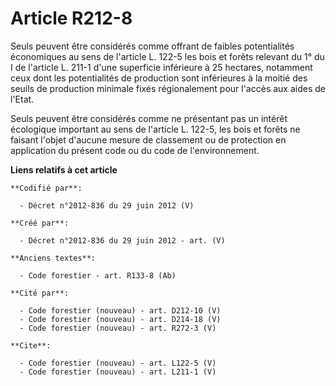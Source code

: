 # Article R212-8

Seuls peuvent être considérés comme offrant de faibles potentialités économiques au sens de l'article L. 122-5 les bois et
forêts relevant du 1° du I de l'article L. 211-1 d'une superficie inférieure à 25 hectares, notamment ceux dont les
potentialités de production sont inférieures à la moitié des seuils de production minimale fixés régionalement pour l'accès
aux aides de l'Etat. 

Seuls peuvent être considérés comme ne présentant pas un intérêt écologique important au sens de l'article L. 122-5, les bois
et forêts ne faisant l'objet d'aucune mesure de classement ou de protection en application du présent code ou du code de
l'environnement.

**Liens relatifs à cet article**

	**Codifié par**:

	  - Décret n°2012-836 du 29 juin 2012 (V)

	**Créé par**:

	  - Décret n°2012-836 du 29 juin 2012 - art. (V)

	**Anciens textes**:

	  - Code forestier - art. R133-8 (Ab)

	**Cité par**:

	  - Code forestier (nouveau) - art. D212-10 (V)
	  - Code forestier (nouveau) - art. D214-18 (V)
	  - Code forestier (nouveau) - art. R272-3 (V)

	**Cite**:

	  - Code forestier (nouveau) - art. L122-5 (V)
	  - Code forestier (nouveau) - art. L211-1 (V)
